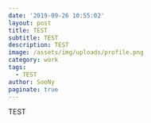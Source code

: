 ```yaml
---
date: '2019-09-26 10:55:02'
layout: post
title: TEST
subtitle: TEST
description: TEST
image: /assets/img/uploads/profile.png
category: work
tags:
  - TEST
author: SooNy
paginate: true
---
```

TEST
